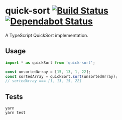 # quick-sort [![Build Status](https://action-badges.now.sh/ffflorian/quick-sort)](https://github.com/ffflorian/quick-sort/actions/) [![Dependabot Status](https://api.dependabot.com/badges/status?host=github&repo=ffflorian/quick-sort)](https://dependabot.com)

A TypeScript QuickSort implementation.

## Usage

```ts
import * as quickSort from 'quick-sort';

const unsortedArray = [15, 13, 1, 22];
const sortedArray = quickSort.sort(unsortedArray);
// sortedArray === [1, 13, 15, 22]
```

## Tests

```
yarn
yarn test
```
